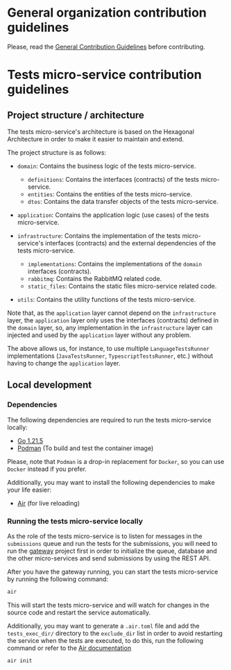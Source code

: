 # General organization contribution guidelines

Please, read the [General Contribution Guidelines](https://github.com/upb-code-labs/docs/blob/main/CONTRIBUTING.md) before contributing.

# Tests micro-service contribution guidelines

## Project structure / architecture

The tests micro-service's architecture is based on the Hexagonal Architecture in order to make it easier to maintain and extend.

The project structure is as follows:

- `domain`: Contains the business logic of the tests micro-service.
  - `definitions`: Contains the interfaces (contracts) of the tests micro-service. 
  - `entities`: Contains the entities of the tests micro-service.
  - `dtos`: Contains the data transfer objects of the tests micro-service.

- `application`: Contains the application logic (use cases) of the tests micro-service.

- `infrastructure`: Contains the implementation of the tests micro-service's interfaces (contracts) and the external dependencies of the tests micro-service.
  - `implementations`: Contains the implementations of the `domain` interfaces (contracts).
  - `rabbitmq`: Contains the RabbitMQ related code.
  - `static_files`: Contains the static files micro-service related code.

- `utils`: Contains the utility functions of the tests micro-service.

Note that, as the `application` layer cannot depend on the `infrastructure` layer, the `application` layer only uses the interfaces (contracts) defined in the `domain` layer, so, any implementation in the `infrastructure` layer can injected and used by the `application` layer without any problem.

The above allows us, for instance, to use multiple `LanguageTestsRunner` implementations (`JavaTestsRunner`, `TypescriptTestsRunner`, etc.) without having to change the `application` layer.

## Local development

### Dependencies

The following dependencies are required to run the tests micro-service locally:

- [Go 1.21.5](https://golang.org/doc/install)
- [Podman](https://podman.io/getting-started/installation) (To build and test the container image)

Please, note that `Podman` is a drop-in replacement for `Docker`, so you can use `Docker` instead if you prefer.

Additionally, you may want to install the following dependencies to make your life easier:

- [Air](https://github.com/cosmtrek/air) (for live reloading)

### Running the tests micro-service locally

As the role of the tests micro-service is to listen for messages in the `submissions` queue and run the tests for the submissions, you will need to run the [gateway](https://github.com/UPB-Code-Labs/main-api) project first in order to initialize the queue, database and the other micro-services and send submissions by using the REST API.

After you have the gateway running, you can start the tests micro-service by running the following command:

```bash
air 
```

This will start the tests micro-service and will watch for changes in the source code and restart the service automatically.

Additionally, you may want to generate a `.air.toml` file and add the `tests_exec_dir/` directory to the `exclude_dir` list in order to avoid restarting the service when the tests are executed, to do this, run the following command or refer to the [Air documentation](https://github.com/cosmtrek/air)

```bash
air init
```